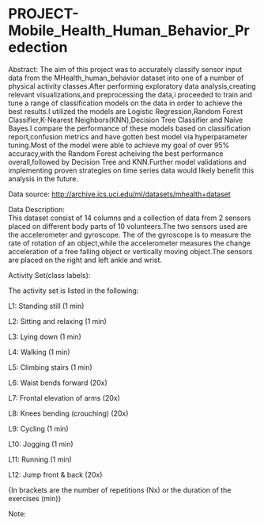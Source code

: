 # PROJECT-Mobile_Health_Human_Behavior_Predection
Abstract:
           The aim of this project was to accurately classify sensor input data from the MHealth_human_behavior dataset into one of a number of physical activity classes.After performing exploratory data analysis,creating relevant visualizations,and preprocessing the data,i proceeded to train and tune a range of classification models on the data in order to achieve the best results.I utilized the models are Logistic Regression,Random Forest Classifier,K-Nearest Neighbors(KNN),Decision Tree Classifier and Naive Bayes.I compare the performance of these models based on classification report,confusion metrics and have gotten best model via hyperparameter tuning.Most of the model were able to achieve my goal of over 95% accuracy,with the Random Forest acheiving the best performance overall,followed by Decision Tree and KNN.Further model validations and implementing proven strategies on time series data would likely benefit this analysis in the future. 
           
Data source:
        http://archive.ics.uci.edu/ml/datasets/mhealth+dataset
       
Data Description:       
      This dataset consist of 14 columns and a collection of data from 2 sensors placed on different body parts of 10 volunteers.The two sensors used are the accelerometer and gyroscope.
The of the gyroscope is to measure the rate of rotation of an object,while the accelerometer measures the change acceleration of a free falling object or vertically moving object.The sensors are placed on the right and left ankle and wrist.

Activity Set(class labels):

  The activity set is listed in the following:
  
L1: Standing still (1 min)

L2: Sitting and relaxing (1 min)

L3: Lying down (1 min)

L4: Walking (1 min)

L5: Climbing stairs (1 min)

L6: Waist bends forward (20x)

L7: Frontal elevation of arms (20x)

L8: Knees bending (crouching) (20x)

L9: Cycling (1 min)

L10: Jogging (1 min)

L11: Running (1 min)

L12: Jump front & back (20x)

 {In brackets are the number of repetitions (Nx) or the duration of the exercises (min)}

Note:







